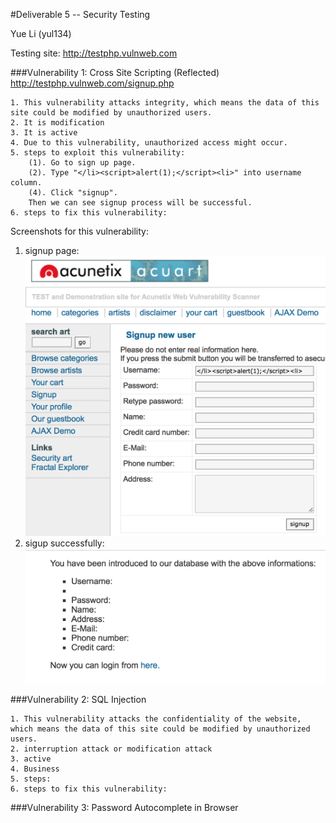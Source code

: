 #Deliverable 5 -- Security Testing

Yue Li (yul134)

Testing site: http://testphp.vulnweb.com

###Vulnerability 1: Cross Site Scripting (Reflected) http://testphp.vulnweb.com/signup.php

	1. This vulnerability attacks integrity, which means the data of this site could be modified by unauthorized users.
	2. It is modification
	3. It is active
	4. Due to this vulnerability, unauthorized access might occur.
	5. steps to exploit this vulnerability:
		(1). Go to sign up page.
		(2). Type "</li><script>alert(1);</script><li>" into username column.
		(4). Click "signup".
		Then we can see signup process will be successful.
	6. steps to fix this vulnerability:
Screenshots for this vulnerability:

1. signup page: <img src = "1_1.png">
2. sigup successfully: <img src = "1_2.png">
	
	
###Vulnerability 2: SQL Injection

	1. This vulnerability attacks the confidentiality of the website, which means the data of this site could be modified by unauthorized users.
	2. interruption attack or modification attack
	3. active
	4. Business
	5. steps: 
	6. steps to fix this vulnerability:

###Vulnerability 3: Password Autocomplete in Browser

